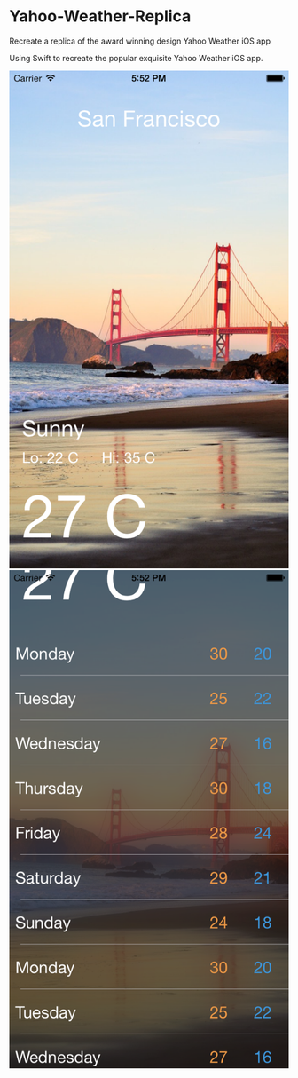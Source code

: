 # Yahoo-Weather-Replica
Recreate a replica of the award winning design Yahoo Weather iOS app

Using Swift to recreate the popular exquisite Yahoo Weather iOS app.

![Screenshots](/images/image1.png)
![Screenshots](/images/image3.png)
